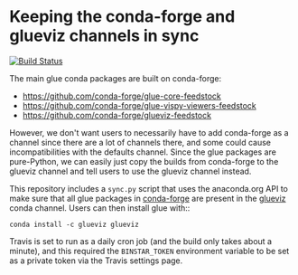 # Keeping the conda-forge and glueviz channels in sync

[![Build Status](https://travis-ci.org/glue-viz/conda-sync.svg?branch=master)](https://travis-ci.org/glue-viz/conda-sync)

The main glue conda packages are built on conda-forge:

* https://github.com/conda-forge/glue-core-feedstock
* https://github.com/conda-forge/glue-vispy-viewers-feedstock
* https://github.com/conda-forge/glueviz-feedstock

However, we don't want users to necessarily have to add conda-forge as a channel since there are a lot of channels there, and some could cause incompatibilities with the defaults channel. Since the glue packages are pure-Python, we can easily just copy the builds from conda-forge to the glueviz channel and tell users to use the glueviz channel instead.

This repository includes a ``sync.py`` script that uses the anaconda.org API to make sure that all glue packages in [conda-forge](https://anaconda.org/conda-forge) are present in the [glueviz](https://anaconda.org/glueviz) conda channel. Users can then install glue with::

    conda install -c glueviz glueviz
    
Travis is set to run as a daily cron job (and the build only takes about a minute), and this required the ``BINSTAR_TOKEN`` environment variable to be set as a private token via the Travis settings page.
